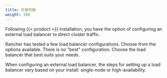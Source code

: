 ```yaml
---
title: 负载均衡
weight: 300
---
```


Following {{< product >}} installation, you have the option of configuring an external load balancer to direct cluster traffic.

Rancher has tested a few load balancer configurations. Choose from the options available. There is no "best" configuration. Choose the load balancer that best suits your needs.

When configuring an external load balancer, the steps for setting up a load balancer vary based on your install: single-node or high-availability.
